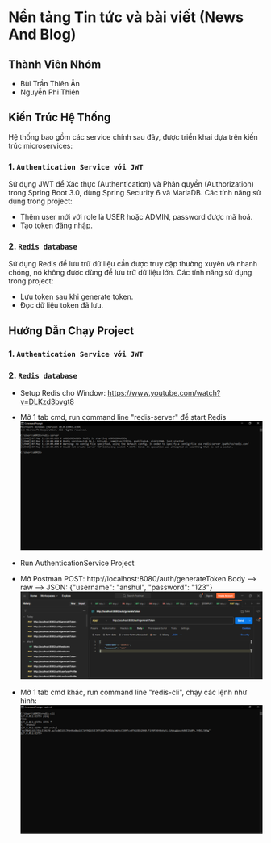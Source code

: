 # Nền tảng Tin tức và bài viết (News And Blog)

## Thành Viên Nhóm
- Bùi Trần Thiên Ân
- Nguyễn Phi Thiên

## Kiến Trúc Hệ Thống
Hệ thống bao gồm các service chính sau đây, được triển khai dựa trên kiến trúc microservices:

### 1. `Authentication Service với JWT`
Sử dụng JWT để Xác thực (Authentication) và Phân quyền (Authorization) trong Spring Boot 3.0, dùng Spring Security 6 và MariaDB.
Các tính năng sử dụng trong project:
+ Thêm user mới với role là USER hoặc ADMIN, password được mã hoá.
+ Tạo token đăng nhập.

### 2. `Redis database`
Sử dụng Redis để lưu trữ dữ liệu cần được truy cập thường xuyên và nhanh chóng, nó không được dùng để lưu trữ dữ liệu lớn.
Các tính năng sử dụng trong project:
+ Lưu token sau khi generate token.
+ Đọc dữ liệu token đã lưu.
## Hướng Dẫn Chạy Project

### 1. `Authentication Service với JWT`

### 2. `Redis database`
+ Setup Redis cho Window:
   https://www.youtube.com/watch?v=DLKzd3bvgt8

+ Mở 1 tab cmd, run command line "redis-server" để start Redis
  ![.](demo-images/redis-server.PNG)
+ Run AuthenticationService Project
+ Mở Postman
  POST: http://localhost:8080/auth/generateToken
  Body --> raw --> JSON: {"username": "anshul", "password": "123"}
  ![.](demo-images/redis-postman.PNG)
+ Mở 1 tab cmd khác, run command line "redis-cli", chạy các lệnh như hình:
  ![.](demo-images/redis-client.PNG)


